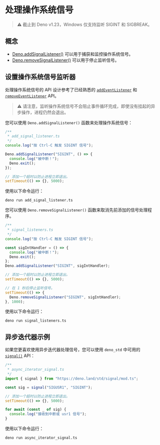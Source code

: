 # 处理操作系统信号

> ⚠️ 截止到 Deno v1.23，Windows 仅支持监听 SIGINT 和 SIGBREAK。

## 概念

- [Deno.addSignalListener()](https://deno.land/api?s=Deno.addSignalListener)
  可以用于捕获和监控操作系统信号。
- [Deno.removeSignalListener()](https://deno.land/api?s=Deno.removeSignalListener)
  可以用于停止监听信号。

## 设置操作系统信号监听器

处理操作系统信号的 API 设计参考了已经熟悉的
[`addEventListener`](https://developer.mozilla.org/en-US/docs/Web/API/EventTarget/addEventListener)
和
[`removeEventListener`](https://developer.mozilla.org/en-US/docs/Web/API/EventTarget/removeEventListener)
API。

> ⚠️
> 请注意，监听操作系统信号不会阻止事件循环完成，即使没有挂起的异步操作，进程仍然会退出。

您可以使用 `Deno.addSignalListener()` 函数来处理操作系统信号：

```ts
/**
 * add_signal_listener.ts
 */
console.log("按 Ctrl-C 触发 SIGINT 信号");

Deno.addSignalListener("SIGINT", () => {
  console.log("被中断！");
  Deno.exit();
});

// 添加一个超时以防止进程立即退出。
setTimeout(() => {}, 5000);
```

使用以下命令运行：

```shell
deno run add_signal_listener.ts
```

您可以使用 `Deno.removeSignalListener()` 函数来取消先前添加的信号处理程序。

```ts
/**
 * signal_listeners.ts
 */
console.log("按 Ctrl-C 触发 SIGINT 信号");

const sigIntHandler = () => {
  console.log("被中断！");
  Deno.exit();
};
Deno.addSignalListener("SIGINT", sigIntHandler);

// 添加一个超时以防止进程立即退出。
setTimeout(() => {}, 5000);

// 在 1 秒后停止监听信号。
setTimeout(() => {
  Deno.removeSignalListener("SIGINT", sigIntHandler);
}, 1000);
```

使用以下命令运行：

```shell
deno run signal_listeners.ts
```

## 异步迭代器示例

如果您更喜欢使用异步迭代器处理信号，您可以使用 `deno_std` 中可用的
[`signal()`](https://deno.land/std/signal/mod.ts) API：

```ts
/**
 * async_iterator_signal.ts
 */
import { signal } from "https://deno.land/std/signal/mod.ts";

const sig = signal("SIGUSR1", "SIGINT");

// 添加一个超时以防止进程立即退出。
setTimeout(() => {}, 5000);

for await (const _ of sig) {
  console.log("接收到中断或 usr1 信号");
}
```

使用以下命令运行：

```shell
deno run async_iterator_signal.ts
```
